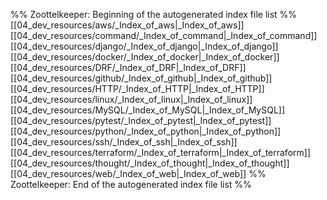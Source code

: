 %% Zoottelkeeper: Beginning of the autogenerated index file list  %%
 [[04_dev_resources/aws/_Index_of_aws|_Index_of_aws]]
 [[04_dev_resources/command/_Index_of_command|_Index_of_command]]
 [[04_dev_resources/django/_Index_of_django|_Index_of_django]]
 [[04_dev_resources/docker/_Index_of_docker|_Index_of_docker]]
 [[04_dev_resources/DRF/_Index_of_DRF|_Index_of_DRF]]
 [[04_dev_resources/github/_Index_of_github|_Index_of_github]]
 [[04_dev_resources/HTTP/_Index_of_HTTP|_Index_of_HTTP]]
 [[04_dev_resources/linux/_Index_of_linux|_Index_of_linux]]
 [[04_dev_resources/MySQL/_Index_of_MySQL|_Index_of_MySQL]]
 [[04_dev_resources/pytest/_Index_of_pytest|_Index_of_pytest]]
 [[04_dev_resources/python/_Index_of_python|_Index_of_python]]
 [[04_dev_resources/ssh/_Index_of_ssh|_Index_of_ssh]]
 [[04_dev_resources/terraform/_Index_of_terraform|_Index_of_terraform]]
 [[04_dev_resources/thought/_Index_of_thought|_Index_of_thought]]
 [[04_dev_resources/web/_Index_of_web|_Index_of_web]]
%% Zoottelkeeper: End of the autogenerated index file list  %%
